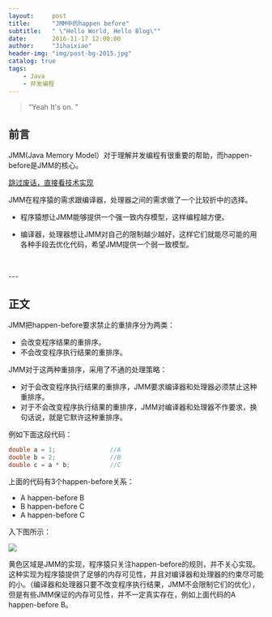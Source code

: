 ```yaml
---
layout:     post
title:      "JMM中的happen before"
subtitle:   " \"Hello World, Hello Blog\""
date:       2016-11-17 12:00:00
author:     "Jihaixiao"
header-img: "img/post-bg-2015.jpg"
catalog: true
tags:
    - Java
    - 并发编程
---
```


> “Yeah It's on. ”


## 前言

JMM(Java Memory Model）对于理解并发编程有很重要的帮助，而happen-before是JMM的核心。

[跳过废话，直接看技术实现 ](#build) 



JMM在程序猿的需求跟编译器，处理器之间的需求做了一个比较折中的选择。

* 程序猿想让JMM能够提供一个强一致内存模型，这样编程越方便。

* 编译器，处理器想让JMM对自己的限制越少越好，这样它们就能尽可能的用各种手段去优化代码，希望JMM提供一个弱一致模型。

  ​


<p id = "build"></p>
---

## 正文

JMM把happen-before要求禁止的重排序分为两类：

* 会改变程序结果的重排序。
* 不会改变程序执行结果的重排序。



JMM对于这两种重排序，采用了不通的处理策略：

* 对于会改变程序执行结果的重排序，JMM要求编译器和处理器必须禁止这种重排序。
* 对于不会改变程序执行结果的重排序，JMM对编译器和处理器不作要求，换句话说，就是它默许这种重排序。

例如下面这段代码：

```java
double a = 1;               //A
double b = 2;               //B
double c = a * b;           //C
```

上面的代码有3个happen-before关系：

* A happen-before B
* B happen-before C
* A happen-before C

入下图所示：

![](http://ogu2tysfa.bkt.clouddn.com/reorder1.jpg)



黄色区域是JMM的实现，程序猿只关注happen-before的规则，并不关心实现。这种实现为程序猿提供了足够的内存可见性，并且对编译器和处理器的约束尽可能的小。（编译器和处理器只要不改变程序执行结果，JMM不会限制它们的优化），但是有些JMM保证的内存可见性，并不一定真实存在，例如上面代码的A happen-before B。